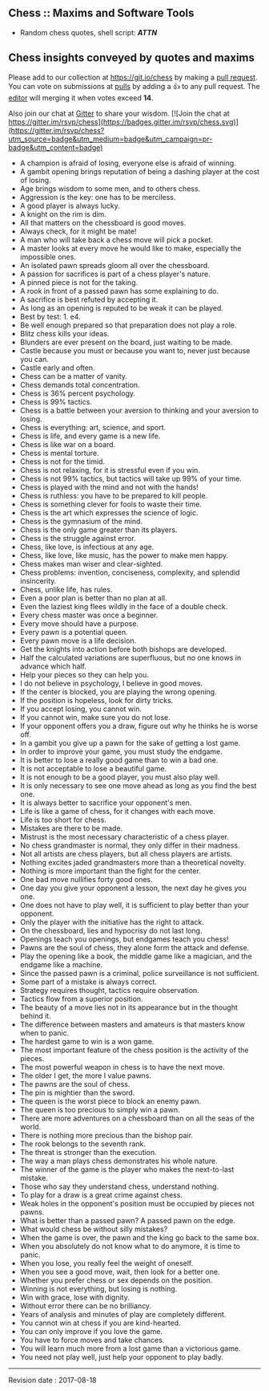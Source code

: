 ## Chess :: Maxims and Software Tools

- Random chess quotes, shell script: ___ATTN___  


## Chess insights conveyed by quotes and maxims

Please add to our collection at https://git.io/chess by making a [pull request].
You can vote on submissions at [pulls] by adding a :+1: to any pull request.
The [editor] will merging it when votes exceed **14**.

Also join our chat at [Gitter] to share your wisdom.
[![Join the chat at https://gitter.im/rsvp/chess](https://badges.gitter.im/rsvp/chess.svg)](https://gitter.im/rsvp/chess?utm_source=badge&utm_medium=badge&utm_campaign=pr-badge&utm_content=badge)


* A champion is afraid of losing, everyone else is afraid of winning.
* A gambit opening brings reputation of being a dashing player at the cost of losing.
* Age brings wisdom to some men, and to others chess.
* Aggression is the key: one has to be merciless.
* A good player is always lucky.
* A knight on the rim is dim.
* All that matters on the chessboard is good moves.
* Always check, for it might be mate!
* A man who will take back a chess move will pick a pocket.
* A master looks at every move he would like to make, especially the impossible ones.
* An isolated pawn spreads gloom all over the chessboard.
* A passion for sacrifices is part of a chess player's nature.
* A pinned piece is not for the taking.
* A rook in front of a passed pawn has some explaining to do.
* A sacrifice is best refuted by accepting it.
* As long as an opening is reputed to be weak it can be played.
* Best by test: 1. e4.
* Be well enough prepared so that preparation does not play a role.
* Blitz chess kills your ideas.
* Blunders are ever present on the board, just waiting to be made.
* Castle because you must or because you want to, never just because you can.
* Castle early and often.
* Chess can be a matter of vanity.
* Chess demands total concentration.
* Chess is 36% percent psychology.
* Chess is 99% tactics.
* Chess is a battle between your aversion to thinking and your aversion to losing.
* Chess is everything: art, science, and sport.
* Chess is life, and every game is a new life.
* Chess is like war on a board.
* Chess is mental torture.
* Chess is not for the timid.
* Chess is not relaxing, for it is stressful even if you win.
* Chess is not 99% tactics, but tactics will take up 99% of your time.
* Chess is played with the mind and not with the hands!
* Chess is ruthless: you have to be prepared to kill people.
* Chess is something clever for fools to waste their time.
* Chess is the art which expresses the science of logic.
* Chess is the gymnasium of the mind.
* Chess is the only game greater than its players.
* Chess is the struggle against error.
* Chess, like love, is infectious at any age.
* Chess, like love, like music, has the power to make men happy.
* Chess makes man wiser and clear-sighted.
* Chess problems: invention, conciseness, complexity, and splendid insincerity.
* Chess, unlike life, has rules.
* Even a poor plan is better than no plan at all.
* Even the laziest king flees wildly in the face of a double check.
* Every chess master was once a beginner.
* Every move should have a purpose.
* Every pawn is a potential queen.
* Every pawn move is a life decision.
* Get the knights into action before both bishops are developed.
* Half the calculated variations are superfluous, but no one knows in advance which half.
* Help your pieces so they can help you.
* I do not believe in psychology, I believe in good moves.
* If the center is blocked, you are playing the wrong opening.
* If the position is hopeless, look for dirty tricks.
* If you accept losing, you cannot win.
* If you cannot win, make sure you do not lose.
* If your opponent offers you a draw, figure out why he thinks he is worse off.
* In a gambit you give up a pawn for the sake of getting a lost game.
* In order to improve your game, you must study the endgame.
* It is better to lose a really good game than to win a bad one.
* It is not acceptable to lose a beautiful game.
* It is not enough to be a good player, you must also play well.
* It is only necessary to see one move ahead as long as you find the best one.
* It is always better to sacrifice your opponent's men.
* Life is like a game of chess, for it changes with each move.
* Life is too short for chess.
* Mistakes are there to be made.
* Mistrust is the most necessary characteristic of a chess player.
* No chess grandmaster is normal, they only differ in their madness.
* Not all artists are chess players, but all chess players are artists.
* Nothing excites jaded grandmasters more than a theoretical novelty.
* Nothing is more important than the fight for the center.
* One bad move nullifies forty good ones.
* One day you give your opponent a lesson, the next day he gives you one.
* One does not have to play well, it is sufficient to play better than your opponent.
* Only the player with the initiative has the right to attack.
* On the chessboard, lies and hypocrisy do not last long.
* Openings teach you openings, but endgames teach you chess!
* Pawns are the soul of chess, they alone form the attack and defense.
* Play the opening like a book, the middle game like a magician, and the endgame like a machine.
* Since the passed pawn is a criminal, police surveillance is not sufficient.
* Some part of a mistake is always correct.
* Strategy requires thought, tactics require observation.
* Tactics flow from a superior position.
* The beauty of a move lies not in its appearance but in the thought behind it.
* The difference between masters and amateurs is that masters know when to panic.
* The hardest game to win is a won game.
* The most important feature of the chess position is the activity of the pieces.
* The most powerful weapon in chess is to have the next move.
* The older I get, the more I value pawns.
* The pawns are the soul of chess.
* The pin is mightier than the sword.
* The queen is the worst piece to block an enemy pawn.
* The queen is too precious to simply win a pawn.
* There are more adventures on a chessboard than on all the seas of the world.
* There is nothing more precious than the bishop pair.
* The rook belongs to the seventh rank.
* The threat is stronger than the execution.
* The way a man plays chess demonstrates his whole nature.
* The winner of the game is the player who makes the next-to-last mistake.
* Those who say they understand chess, understand nothing.
* To play for a draw is a great crime against chess.
* Weak holes in the opponent's position must be occupied by pieces not pawns.
* What is better than a passed pawn? A passed pawn on the edge.
* What would chess be without silly mistakes?
* When the game is over, the pawn and the king go back to the same box.
* When you absolutely do not know what to do anymore, it is time to panic.
* When you lose, you really feel the weight of oneself.
* When you see a good move, wait, then look for a better one.
* Whether you prefer chess or sex depends on the position.
* Winning is not everything, but losing is nothing.
* Win with grace, lose with dignity.
* Without error there can be no brilliancy.
* Years of analysis and minutes of play are completely different.
* You cannot win at chess if you are kind-hearted.
* You can only improve if you love the game.
* You have to force moves and take chances.
* You will learn much more from a lost game than a victorious game.
* You need not play well, just help your opponent to play badly.


---

Revision date : 2017-08-18

[chess]:        https://git.io/chess "Shortcut to rsvp/chess"
[editor]:       https://rsvp.github.com "Adriano rsvp.github.com"
[Gitter]:       https://gitter.im/rsvp/chess "Gitter rsvp/chess"
[pulls]:        https://github.com/rsvp/chess/pulls "Pulls for rsvp/chess"
[pull request]: https://help.github.com/articles/using-pull-requests/ "Pull request"
[wiki]:         https://github.com/rsvp/chess/wiki  "Wiki for rsvp/chess"
